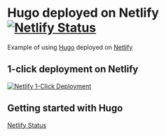 # Hugo deployed on Netlify &nbsp;&nbsp;&nbsp;[![Netlify Status](https://api.netlify.com/api/v1/badges/a9051244-5758-46bf-97cb-42efc2ff5961/deploy-status)](https://app.netlify.com/sites/plantswap/deploys)

Example of using [Hugo](https://gohugo.io/) deployed on [Netlify](https://www.netlify.com/)

## 1-click deployment on Netlify

[![Netlify 1-Click Deployment](https://www.netlify.com/img/deploy/button.svg)](https://app.netlify.com/start/deploy?repository=https://github.com/marc-aurele-besner/hugo-demo)

## Getting started with Hugo

[Netlify Status](https://gohugo.io/getting-started/quick-start/)
